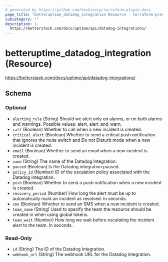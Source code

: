 ```yaml
---
# generated by https://github.com/hashicorp/terraform-plugin-docs
page_title: "betteruptime_datadog_integration Resource - terraform-provider-better-uptime"
subcategory: ""
description: |-
  https://betterstack.com/docs/uptime/api/datadog-integrations/
---
```


# betteruptime_datadog_integration (Resource)

https://betterstack.com/docs/uptime/api/datadog-integrations/



<!-- schema generated by tfplugindocs -->
## Schema

### Optional

- `alerting_rule` (String) Should we alert only on alarms, or on both alarms and warnings. Possible values: alert, alert_and_warn.
- `call` (Boolean) Whether to call when a new incident is created.
- `critical_alert` (Boolean) Whether to send a critical push notification that ignores the mute switch and Do not Disturb mode when a new incident is created.
- `email` (Boolean) Whether to send an email when a new incident is created.
- `name` (String) The name of the Datadog Integration.
- `paused` (Boolean) Is the Datadog integration paused.
- `policy_id` (Number) ID of the escalation policy associated with the Datadog integration.
- `push` (Boolean) Whether to send a push notification when a new incident is created.
- `recovery_period` (Number) How long the alert must be up to automatically mark an incident as resolved. In seconds.
- `sms` (Boolean) Whether to send an SMS when a new incident is created.
- `team_name` (String) Used to specify the team the resource should be created in when using global tokens.
- `team_wait` (Number) How long we wait before escalating the incident alert to the team. In seconds.

### Read-Only

- `id` (String) The ID of the Datadog Integration.
- `webhook_url` (String) The webhook URL for the Datadog integration.


